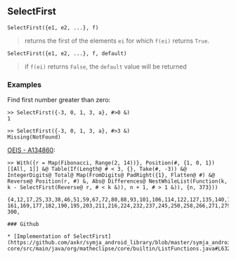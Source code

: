 ## SelectFirst

```
SelectFirst({e1, e2, ...}, f)
```

> returns the first of the elements `ei` for which `f(ei)` returns `True`.

```
SelectFirst({e1, e2, ...}, f, default)
```

> if `f(ei)` returns `False`, the `default` value will be returned


### Examples

Find first number greater than zero:

```
>> SelectFirst({-3, 0, 1, 3, a}, #>0 &)
1

>> SelectFirst({-3, 0, 1, 3, a}, #>3 &) 
Missing(NotFound)
```

[OEIS - A134860](https://oeis.org/A134860):

```
>> With({r = Map(Fibonacci, Range(2, 14))}, Position(#, {1, 0, 1})[[All, 1]] &@ Table(If(Length@ # < 3, {}, Take(#, -3)) &@ IntegerDigits@ Total@ Map(FromDigits@ PadRight({1}, Flatten@ #) &@ Reverse@ Position(r, #) &, Abs@ Differences@ NestWhileList(Function(k, k - SelectFirst(Reverse@ r, # < k &)), n + 1, # > 1 &)), {n, 373}))

{4,12,17,25,33,38,46,51,59,67,72,80,88,93,101,106,114,122,127,135,140,148,156,
161,169,177,182,190,195,203,211,216,224,232,237,245,250,258,266,271,279,284,292,
300,

### Github

* [Implementation of SelectFirst](https://github.com/axkr/symja_android_library/blob/master/symja_android_library/matheclipse-core/src/main/java/org/matheclipse/core/builtin/ListFunctions.java#L6327) 
